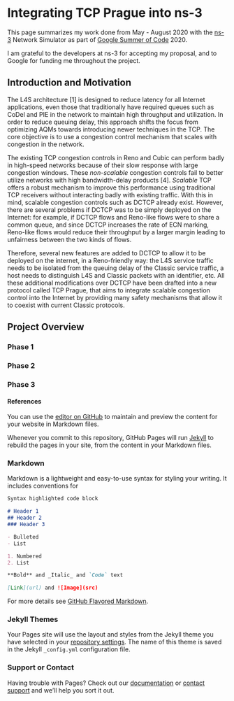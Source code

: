 # Integrating TCP Prague into ns-3 

This page summarizes my work done from May - August 2020 with the [ns-3](https://gitlab.com/nsnam/) Network Simulator as part of [Google Summer of Code](https://summerofcode.withgoogle.com/) 2020.

I am grateful to the developers at ns-3 for accepting my proposal, and to Google for funding me throughout the project.

## Introduction and Motivation

The L4S architecture [1] is designed to reduce latency for all Internet applications, even those that traditionally have required queues such as CoDel and PIE in the network to maintain high throughput and utilization. In order to reduce queuing delay, this approach shifts the focus from optimizing AQMs towards introducing newer techniques in the TCP. The core objective is to use a congestion control mechanism that scales with congestion in the network. 

The existing TCP congestion controls in Reno and Cubic can perform badly in high-speed networks because of their slow response with large congestion windows. These _non-scalable_ congestion controls fail to better utilize networks with high bandwidth-delay products [4]. _Scalable_ TCP offers a robust mechanism to improve this performance using traditional TCP receivers without interacting badly with existing traffic. With this in mind, scalable congestion controls such as DCTCP already exist. However, there are several problems if DCTCP was to be simply deployed on the Internet: for example, if DCTCP flows and Reno-like flows were to share a common queue, and since DCTCP increases the rate of ECN marking, Reno-like flows would reduce their throughput by a larger margin leading to unfairness between the two kinds of flows. 

Therefore, several new features are added to DCTCP to allow it to be deployed on the internet, in a Reno-friendly way: the L4S service traffic needs to be isolated from the queuing delay of the Classic service traffic, a host needs to distinguish L4S and Classic packets with an identifier, etc. All these additional modifications over DCTCP have been drafted into a new protocol called TCP Prague, that aims to integrate scalable congestion control into the Internet by providing many safety mechanisms that allow it to coexist with current Classic protocols.


## Project Overview

### Phase 1

### Phase 2

### Phase 3

#### References



You can use the [editor on GitHub](https://github.com/deepakkavoor/gsoc-2020-prague/edit/gh-pages/index.md) to maintain and preview the content for your website in Markdown files.

Whenever you commit to this repository, GitHub Pages will run [Jekyll](https://jekyllrb.com/) to rebuild the pages in your site, from the content in your Markdown files.

### Markdown

Markdown is a lightweight and easy-to-use syntax for styling your writing. It includes conventions for

```markdown
Syntax highlighted code block

# Header 1
## Header 2
### Header 3

- Bulleted
- List

1. Numbered
2. List

**Bold** and _Italic_ and `Code` text

[Link](url) and ![Image](src)
```

For more details see [GitHub Flavored Markdown](https://guides.github.com/features/mastering-markdown/).

### Jekyll Themes

Your Pages site will use the layout and styles from the Jekyll theme you have selected in your [repository settings](https://github.com/deepakkavoor/gsoc-2020-prague/settings). The name of this theme is saved in the Jekyll `_config.yml` configuration file.

### Support or Contact

Having trouble with Pages? Check out our [documentation](https://docs.github.com/categories/github-pages-basics/) or [contact support](https://github.com/contact) and we’ll help you sort it out.
